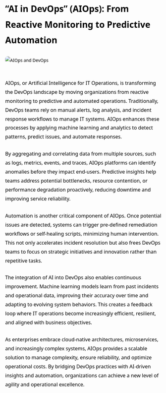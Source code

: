 <div style="color: #000000; font-family: 'Segoe UI', Tahoma, Geneva, Verdana, sans-serif; line-height: 1.8; max-width: 900px; margin: auto;">

<h1 style="margin-bottom: 1em;">“AI in DevOps” (AIOps): From Reactive Monitoring to Predictive Automation</h1>

<img src="https://www.theaiops.com/wp-content/uploads/2024/11/the-evolution-of-AiOps_-From-Traditional-IT-Operations-to-Intelligent-Automation-1024x585.webp" alt="AIOps and DevOps" style="max-width: 100%; height: auto; margin-bottom: 30px; border-radius: 8px;" />

<p style="margin-bottom: 1.6em; font-size: 1.15em;">
AIOps, or Artificial Intelligence for IT Operations, is transforming the DevOps landscape by moving organizations from reactive monitoring to predictive and automated operations. Traditionally, DevOps teams rely on manual alerts, log analysis, and incident response workflows to manage IT systems. AIOps enhances these processes by applying machine learning and analytics to detect patterns, predict issues, and automate responses.
</p>

<p style="margin-bottom: 1.6em; font-size: 1.15em;">
By aggregating and correlating data from multiple sources, such as logs, metrics, events, and traces, AIOps platforms can identify anomalies before they impact end-users. Predictive insights help teams address potential bottlenecks, resource contention, or performance degradation proactively, reducing downtime and improving service reliability.
</p>

<p style="margin-bottom: 1.6em; font-size: 1.15em;">
Automation is another critical component of AIOps. Once potential issues are detected, systems can trigger pre-defined remediation workflows or self-healing scripts, minimizing human intervention. This not only accelerates incident resolution but also frees DevOps teams to focus on strategic initiatives and innovation rather than repetitive tasks.
</p>

<p style="margin-bottom: 1.6em; font-size: 1.15em;">
The integration of AI into DevOps also enables continuous improvement. Machine learning models learn from past incidents and operational data, improving their accuracy over time and adapting to evolving system behaviors. This creates a feedback loop where IT operations become increasingly efficient, resilient, and aligned with business objectives.
</p>

<p style="margin-bottom: 1.6em; font-size: 1.15em;">
As enterprises embrace cloud-native architectures, microservices, and increasingly complex systems, AIOps provides a scalable solution to manage complexity, ensure reliability, and optimize operational costs. By bridging DevOps practices with AI-driven insights and automation, organizations can achieve a new level of agility and operational excellence.
</p>

</div>
